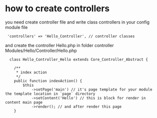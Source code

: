 # how to create controllers
you need create controller file and write class controllers in your config module file
```
 'controllers' => 'Hello_Controller', // controller classes
```

and create the controller Hello.php in folder controller
Modules/Hello/Controller/Hello.php

```
  class Hello_Controller_Hello extends Core_Controller_Abstract {

    /**
     * index action
     */
    public function indexAction() {
        $this
            ->setPage('main') // it's page template for your module the template location in `page` directory
            ->setContent('Hello') // this is block for render in content main page
            ->render(); // and after render this page
    }

```

